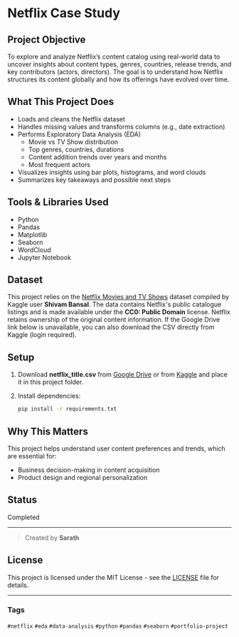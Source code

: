 
# Netflix Case Study

## Project Objective

To explore and analyze Netflix’s content catalog using real-world data to uncover insights about content types, genres, countries, release trends, and key contributors (actors, directors). The goal is to understand how Netflix structures its content globally and how its offerings have evolved over time.

##  What This Project Does

- Loads and cleans the Netflix dataset
- Handles missing values and transforms columns (e.g., date extraction)
- Performs Exploratory Data Analysis (EDA)
  - Movie vs TV Show distribution
  - Top genres, countries, durations
  - Content addition trends over years and months
  - Most frequent actors
- Visualizes insights using bar plots, histograms, and word clouds
- Summarizes key takeaways and possible next steps

##  Tools & Libraries Used

- Python
- Pandas
- Matplotlib
- Seaborn
- WordCloud
- Jupyter Notebook

## Dataset

This project relies on the [Netflix Movies and TV Shows](https://www.kaggle.com/datasets/shivamb/netflix-shows) dataset compiled by Kaggle user **Shivam Bansal**. The data contains Netflix's public catalogue listings and is made available under the **CC0: Public Domain** license. Netflix retains ownership of the original content information. If the Google Drive link below is unavailable, you can also download the CSV directly from Kaggle (login required).

## Setup

1. Download **netflix_title.csv** from [Google Drive](https://drive.google.com/uc?export=download&id=1-qDO7oNwzQn0RV44YtpqWdYS4SO3GkQg) or from [Kaggle](https://www.kaggle.com/datasets/shivamb/netflix-shows) and place it in this project folder.
2. Install dependencies:

   ```bash
   pip install -r requirements.txt
   ```

##  Why This Matters

This project helps understand user content preferences and trends, which are essential for:
- Business decision-making in content acquisition
- Product design and regional personalization

## Status

Completed

---

> Created by **Sarath**

## License

This project is licensed under the MIT License - see the [LICENSE](LICENSE) file for details.


---

### Tags  
`#netflix` `#eda` `#data-analysis` `#python` `#pandas` `#seaborn` `#portfolio-project`
